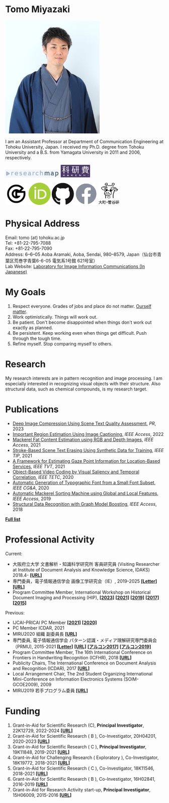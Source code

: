 # **Tomo Miyazaki**

<img src="./imgs/tomo_2021.jpg" width=300 height=357 alt="Tomo Miyazaki">

I am an Assistant Professor at Department of Communication Engineering at Tohoku University, Japan. I received my Ph.D. degree from Tohoku University and a B.S. from Yamagata University in 2011 and 2006, respectively.

<a href="https://researchmap.jp/tomo_miyazaki"><img src="./imgs/researchmap.gif"></a>
<a href="https://nrid.nii.ac.jp/nrid/1000010755101/"><img src="./imgs/whiteKAKENHIlogoS_jp.jpg" height=40></a>

<a href="https://scholar.google.co.jp/citations?user=Utjz8l8AAAAJ&hl=ja"><img src="./imgs/google_96px.png" height=70></a>
<a href="https://orcid.org/0000-0001-5205-0542"><img src="./imgs/ORCIDiD_icon64x64.png" height=70></a>
<a href="https://github.com/tomomiyazaki"><img src="./imgs/GitHub-Mark-120px-plus.png" height=70></a>
<a href="https://www.facebook.com/tomo.miyazaki.16"><img src="./imgs/f_logo_RGB-Grey_58.png" height=70></a>
<a href="http://www.iic.ecei.tohoku.ac.jp/index.html"><img src="./imgs/iiclab-dark.png" height=70></a>

# Physical Address

Email: tomo (at) tohoku.ac.jp  
Tel: +81-22-795-7088  
Fax: +81-22-795-7090  
Address: 6–6–05 Aoba Aramaki, Aoba, Sendai, 980–8579, Japan（仙台市青葉区荒巻字青葉6-6-05 電気系1号館 621号室）  
Lab Website: [Laboratory for Image Information Communications (In Japanese)](http://www.iic.ecei.tohoku.ac.jp/index.html)

# My Goals

1. Respect everyone. Grades of jobs and place do not matter. [Ourself matter](https://www.churchofjesuschrist.org/study/general-conference/2011/10/you-matter-to-him?lang=eng&id=p31#p31).
2. Work optimistically. Things will work out.
3. Be patient. Don't become disappointed when things don't work out exactly as planned.
4. Be persistent. Keep working even when things get difficult. Push through the tough time. 
5. Refine myself. Stop comparing myself to others.

# Research

My research interests are in pattern recognition and image processing.
I am especially interested in recognizing visual objects with their structure.
Also structural data, such as chemical compounds, is my research target.

# Publications

- [Deep Image Compression Using Scene Text Quality Assessment](https://doi.org/10.1016/j.patcog.2023.109696), *PR*, 2023  
- [Important Region Estimation Using Image Captioning](https://doi.org/10.1109/ACCESS.2022.3211260), *IEEE Access*, 2022
- [Mackerel Fat Content Estimation using RGB and Depth Images](https://doi.org/10.1109/ACCESS.2021.3134260), *IEEE Access*, 2021
- [Stroke-Based Scene Text Erasing Using Synthetic Data for Training](https://doi.org/10.1109/TIP.2021.3125260), *IEEE TIP*, 2021
- [A Framework for Estimating Gaze Point Information for Location-Based Services](https://doi.org/10.1109/TVT.2021.3101932), *IEEE TVT*, 2021
- [Object-Based Video Coding by Visual Saliency and Temporal Correlation](https://doi.org/10.1109/TETC.2017.2695640), *IEEE TETC*, 2020
- [Automatic Generation of Typographic Font from a Small Font Subset](https://doi.org/10.1109/MCG.2019.2931431), *IEEE CG&A*, 2020
- [Automatic Mackerel Sorting Machine using Global and Local Features](https://doi.org/10.1109/ACCESS.2019.2917554), *IEEE Access*, 2019
- [Structural Data Recognition with Graph Model Boosting](https://doi.org/10.1109/ACCESS.2018.2876860), *IEEE Access*, 2018

[**Full list**](./publications.html)

# Professional Activity

Current:

- 大阪府立大学 文書解析・知識科学研究所 客員研究員 (Visiting Researcher at Institute of Document Analysis and Knowledge Science, IDAKS) 2018.4- [**[URL]**](https://www.osakafu-u.ac.jp/academics/orp/21c/idaks/)
- 専門委員，電子情報通信学会 画像工学研究会（IE）, 2019-2025
  [**[Letter]**](./imgs/Letter_IE.pdf)
  [**[URL]**](https://www.ieice.org/iss/ie/jpn/)
- Program Committee Member, International Workshop on Historical Document Imaging and Processing (HIP),
  [**[2023]**](https://blog.sbb.berlin/hip2023/#people) [**[2021]**](https://blog.sbb.berlin/hip2021/#people) [**[2019]**](https://www.primaresearch.org/hip2019/people) [**[2017]**](http://events.unifr.ch/hip2017/people/) [**[2015]**](http://hip2015.irisa.fr/people/)

Previous:

- IJCAI-PRICAI PC Member [**[2021]**](https://ijcai-21.org/program-committee-members/) [**[2020]**](https://ijcai20.org/pc_members/)
- PC Member ICDAR, 2021
- MIRU2020 組織 副委員長 [**[URL]**](https://sites.google.com/view/miru2020/%E3%83%9B%E3%83%BC%E3%83%A0/%E5%A7%94%E5%93%A1?authuser=0)
- 専門委員, 電子情報通信学会 パターン認識・メディア理解研究専門委員会（PRMU), 2015-2021
  [**[Letter]**](./imgs/Letter_PRMU.pdf)
  [**[URL]**](http://www.ieice.org/iss/prmu/jpn/yakuin.html)
  [**[アルコン2017]**](https://sites.google.com/view/alcon2017prmu/)
  [**[アルコン2019]**](https://sites.google.com/view/alcon2019)
- Program Committee Member, The 16th International Conference on
  Frontiers in Handwriting Recognition (ICFHR), 2018 [**[URL]**](http://icfhr2018.org/organization.html)
- Publicity Chairs, The International Conference on Document Analysis and Recognition (ICDAR), 2017 [**[URL]**](http://u-pat.org/ICDAR2017/info_people.php)
- Local Arrangement Chair, The 2nd Student Organizing International Mini-Conference on Information Electronics
  Systems (SOIM-GCOE2009), 2009
- MIRU2019 若手プログラム委員 [**[URL]**](http://cvim.ipsj.or.jp/MIRU2019/index.php?id=wakate-committee)

# Funding

1. Grant-in-Aid for Scientific Research (C), **Principal Investigator**, 22K12729, 2022-2024 [**[URL]**](https://kaken.nii.ac.jp/en/grant/KAKENHI-PROJECT-22K12729/)
2. Grant-in-Aid for Scientific Research ( B ), Co-Investigator, 20H04201, 2020-2023 [**[URL]**](https://kaken.nii.ac.jp/en/grant/KAKENHI-PROJECT-20H04201/)
3. Grant-in-Aid for Scientific Research ( C ), **Principal Investigator**, 19K11848, 2019-2021 [**[URL]**](https://kaken.nii.ac.jp/en/grant/KAKENHI-PROJECT-19K11848/)
4. Grant-in-Aid for Challenging Research ( Exploratory ), Co-Investigator, 18K19772, 2018-2021 [**[URL]**](https://kaken.nii.ac.jp/en/grant/KAKENHI-PROJECT-18K19772/)
5. Grant-in-Aid for Scientific Research ( C ), Co-Investigator, 18K11546, 2018-2021 [**[URL]**](https://kaken.nii.ac.jp/en/grant/KAKENHI-PROJECT-18K11546/)
6. Grant-in-Aid for Scientific Research ( B ), Co-Investigator, 16H02841, 2016-2019 [**[URL]**](https://kaken.nii.ac.jp/en/grant/KAKENHI-PROJECT-16H02841/)
7. Grant-in-Aid for Research Activity start-up, **Principal Investigator**, 15H06009, 2015-2016 [**[URL]**](https://kaken.nii.ac.jp/en/grant/KAKENHI-PROJECT-15H06009/)

<!--
# Reference
* [Grauman](http://www.cs.utexas.edu/~grauman/)
* [Greg](http://www.cs.sfu.ca/~mori/)
* [Alex burg](http://acberg.com/)
-->
